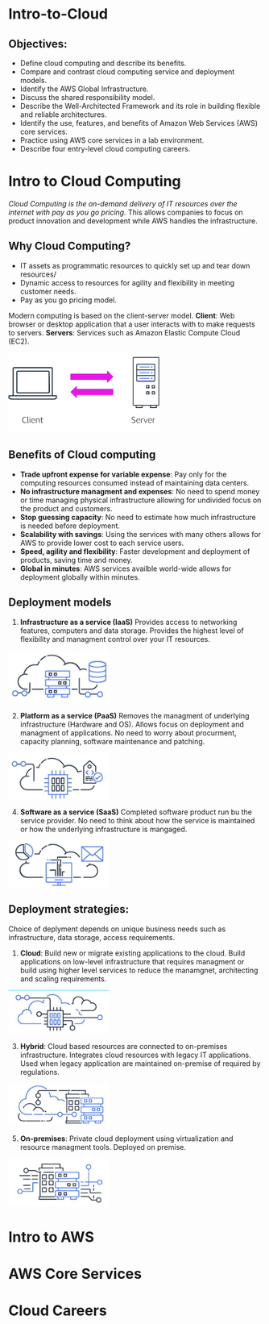 # Intro-to-Cloud
## Objectives:
- Define cloud computing and describe its benefits.
- Compare and contrast cloud computing service and deployment models.
- Identify the AWS Global Infrastructure.
- Discuss the shared responsibility model.
- Describe the Well-Architected Framework and its role in building flexible and reliable architectures.
- Identify the use, features, and benefits of Amazon Web Services (AWS) core services.
- Practice using AWS core services in a lab environment.
- Describe four entry-level cloud computing careers.


# Intro to Cloud Computing
*Cloud Computing is the on-demand delivery of IT resources over the internet with pay as you go pricing.* This allows companies to focus on product innovation and development while AWS handles the infrastructure. 

## Why Cloud Computing?
- IT assets as programmatic resources to quickly set up and tear down resources/
- Dynamic access to resources for agility and flexibility in meeting customer needs.
- Pay as you go pricing model.

Modern computing is based on the client-server model.
**Client**: Web browser or desktop application that a user interacts with to make requests to servers.
**Servers**: Services such as Amazon Elastic Compute Cloud (EC2). 

<img src= "https://github.com/Sleep404-Kunz/Intro-to-Cloud/blob/main/1.png" alt = "Output" width = "300" />

## Benefits of Cloud computing

- **Trade upfront expense for variable expense**: Pay only for the computing resources consumed instead of maintaining data centers.
- **No infrastructure managment and expenses**: No need to spend money or time managing physical infrastructure allowing for undivided focus on the product and customers. 
- **Stop guessing capacity**: No need to estimate how much infrastructure is needed before deployment.
- **Scalability with savings**: Using the services with many others allows for AWS to provide lower cost to each service users.
- **Speed, agility and flexibility**: Faster development and deployment of products, saving time and money.
- **Global in minutes**: AWS services availble world-wide allows for deployment globally within minutes.

## Deployment models

1. **Infrastructure as a service (IaaS)**
Provides access to networking features, computers and data storage. Provides the highest level of flexibility and managment control over your IT resources.
<img src= "https://github.com/Sleep404-Kunz/Intro-to-Cloud/blob/main/2.png" alt = "Output" width = "200" />

2. **Platform as a service (PaaS)**
Removes the managment of underlying infrastructure (Hardware and OS). Allows focus on deployment and managment of applications.
No need to worry about procurment, capacity planning, software maintenance and patching.
<img src= "https://github.com/Sleep404-Kunz/Intro-to-Cloud/blob/main/3.png" alt = "Output" width = "200" />

4. **Software as a service (SaaS)**
Completed software product run bu the service provider. No need to think about how the service is maintained or how the underlying infrastructure is mangaged.
<img src= "https://github.com/Sleep404-Kunz/Intro-to-Cloud/blob/main/4.png" alt = "Output" width = "200" />

## Deployment strategies:
Choice of deplyment depends on unique business needs such as infrastructure, data storage, access requirements. 
1. **Cloud**:
Build new or migrate existing applications to the cloud. Build applications on low-level infrastructure that requires managment or build using higher level services to reduce the manamgnet, architecting and scaling requirements.
<img src= "https://github.com/Sleep404-Kunz/Intro-to-Cloud/blob/main/5.png" alt = "Output" width = "200" />

3. **Hybrid**:
Cloud based resources are connected to on-premises infrastructure. Integrates cloud resources with legacy IT applications. Used when legacy application are maintained on-premise of required by regulations.
<img src= "https://github.com/Sleep404-Kunz/Intro-to-Cloud/blob/main/6.png" alt = "Output" width = "200" />

5. **On-premises**:
Private cloud deployment using virtualization and resource managment tools. Deployed on premise.
<img src= "https://github.com/Sleep404-Kunz/Intro-to-Cloud/blob/main/7.png" alt = "Output" width = "200" />


# Intro to AWS
# AWS Core Services
# Cloud Careers
